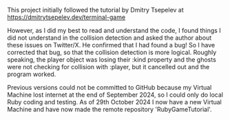 This project initially followed the tutorial by Dmitry Tsepelev at https://dmitrytsepelev.dev/terminal-game

However, as I did my best to read and understand the code, I found things I did not understand in the collision detection and asked the author about these issues on Twitter/X. He confirmed that I had found a bug! So I have corrected that bug, so that the collision detection is more logical. Roughly speaking, the player object was losing their :kind property and the ghosts were not checking for collision with :player, but it cancelled out and the program worked.

Previous versions could not be committed to GitHub because my Virtual Machine lost internet at the end of September 2024, so I could only do local Ruby coding and testing. As of 29th October 2024 I now have a new Virtual Machine and have now made the remote repository 'RubyGameTutorial'.